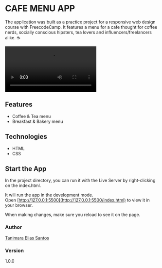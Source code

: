 # CAFE MENU APP

The application was built as a practice project for a responsive web design course with FreecodeCamp. It features a menu for a cafe thought for coffee nerds, socially conscious hipsters, tea lovers and influencers/freelancers alike. :coffee:

![cafe menu app - Tanimara Elias Santos](assets/images/cafe-menu-showcase.mp4)
 ## Features

- Coffee & Tea menu
- Breakfast & Bakery menu

## Technologies

- HTML
- CSS

## Start the App

In the project directory, you can run it with the Live Server by right-clicking on the index.html.

It will run the app in the development mode.\
Open [http://127.0.0.1:5500](http://127.0.0.1:5500/index.html) to view it in your browser.

When making changes, make sure you reload to see it on the page.

### Author

[Tanimara Elias Santos](https://github.com/tanimaraeliassantos)

### Version

1.0.0
